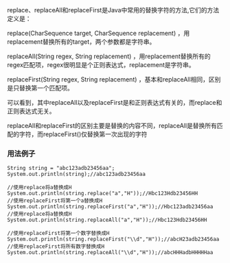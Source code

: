 replace、replaceAll和replaceFirst是Java中常用的替换字符的方法,它们的方法定义是：

replace(CharSequence target, CharSequence replacement) ，用replacement替换所有的target，两个参数都是字符串。

replaceAll(String regex, String replacement) ，用replacement替换所有的regex匹配项，regex很明显是个正则表达式，replacement是字符串。

replaceFirst(String regex, String replacement) ，基本和replaceAll相同，区别是只替换第一个匹配项。

可以看到，其中replaceAll以及replaceFirst是和正则表达式有关的，而replace和正则表达式无关。

replaceAll和replaceFirst的区别主要是替换的内容不同，replaceAll是替换所有匹配的字符，而replaceFirst()仅替换第一次出现的字符

### 用法例子

    String string = "abc123adb23456aa";
    System.out.println(string);//abc123adb23456aa

    //使用replace将a替换成H
    System.out.println(string.replace("a","H"));//Hbc123Hdb23456HH
    //使用replaceFirst将第一个a替换成H
    System.out.println(string.replaceFirst("a","H"));//Hbc123adb23456aa
    //使用replace将a替换成H
    System.out.println(string.replaceAll("a","H"));//Hbc123Hdb23456HH

    //使用replaceFirst将第一个数字替换成H
    System.out.println(string.replaceFirst("\\d","H"));//abcH23adb23456aa
    //使用replaceFirst将所有数字替换成H
    System.out.println(string.replaceAll("\\d","H"));//abcHHHadbHHHHHaa
